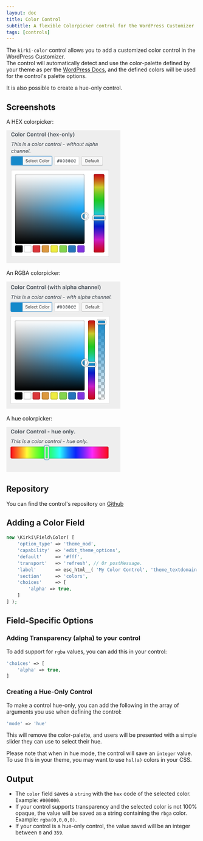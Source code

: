 ```yaml
---
layout: doc
title: Color Control
subtitle: A flexible Colorpicker control for the WordPress Customizer
tags: [controls]
---
```


The `kirki-color` control allows you to add a customized color control in the WordPress Customizer.  
The control will automatically detect and use the color-palette defined by your theme as per the [WordPress Docs](https://wordpress.org/gutenberg/handbook/designers-developers/developers/themes/theme-support/), and the defined colors will be used for the control's palette options.  

It is also possible to create a hue-only control.


## Screenshots

A HEX colorpicker:
<p><img src="/uploads/color-hex.png" width="300"></p>

An RGBA colorpicker:
<p><img src="/uploads/color-rgba.png" width="300"></p>

A hue colorpicker:
<p><img src="/uploads/color-hue.png" width="300"></p>

## Repository

You can find the control's repository on [Github](https://github.com/kirki-framework/control-color/)

## Adding a Color Field

```php
new \Kirki\Field\Color( [
	'option_type' => 'theme_mod',
	'capability'  => 'edit_theme_options',
	'default'     => '#fff',
	'transport'   => 'refresh', // Or postMessage.
	'label'       => esc_html__( 'My Color Control', 'theme_textdomain' ),
	'section'     => 'colors',
	'choices'     => [
		'alpha' => true,
	]
] );
```

## Field-Specific Options

### Adding Transparency (alpha) to your control

To add support for `rgba` values, you can add this in your control:
```php
'choices' => [
	'alpha' => true,
]
```

### Creating a Hue-Only Control

To make a control hue-only, you can add the following in the array of arguments you use when defining the control:

```php
'mode' => 'hue'
```

This will remove the color-palette, and users will be presented with a simple slider they can use to select their hue.

Please note that when in hue mode, the control will save an `integer` value. To use this in your theme, you may want to use `hsl(a)` colors in your CSS.

## Output

* The `color` field saves a `string` with the `hex` code of the selected color. Example: `#000000`.
* If your control supports transparency and the selected color is not 100% opaque, the value will be saved as a string containing the `rbga` color. Example: `rgba(0,0,0,0)`.
* If your control is a hue-only control, the value saved will be an integer between `0` and `359`.